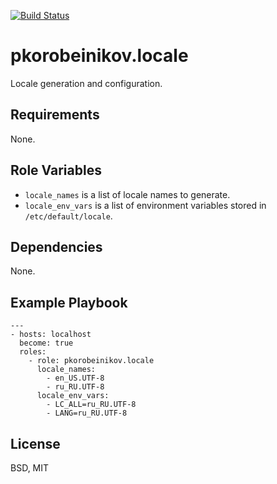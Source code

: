 [![Build Status](https://travis-ci.org/pkorobeinikov/ansible-role-locale.svg?branch=master)](https://travis-ci.org/pkorobeinikov/ansible-role-locale)

pkorobeinikov.locale
====================

Locale generation and configuration.

Requirements
------------

None.

Role Variables
--------------

* `locale_names` is a list of locale names to generate.
* `locale_env_vars` is a list of environment variables stored in `/etc/default/locale`.

Dependencies
------------

None.

Example Playbook
----------------

    ---
    - hosts: localhost
      become: true
      roles:
        - role: pkorobeinikov.locale
          locale_names:
            - en_US.UTF-8
            - ru_RU.UTF-8
          locale_env_vars:
            - LC_ALL=ru_RU.UTF-8
            - LANG=ru_RU.UTF-8

License
-------

BSD, MIT
